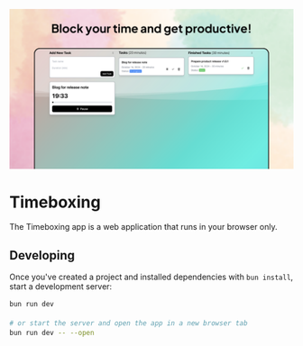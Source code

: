 <p align="center">
  <img src="./static/timeboxing-demo.png" alt="Timeboxing demo" />
</p>

# Timeboxing

The Timeboxing app is a web application that runs in your browser only.

## Developing

Once you've created a project and installed dependencies with `bun install`, start a development server:

```bash
bun run dev

# or start the server and open the app in a new browser tab
bun run dev -- --open
